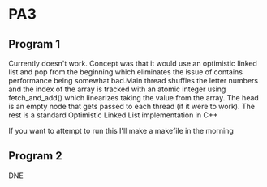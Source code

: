 # PA3 

## Program 1 
Currently doesn't work. Concept was that it would use an optimistic linked list and pop from the beginning
which eliminates the issue of contains performance being somewhat bad.Main thread shuffles the letter numbers
and the index of the array is tracked with an atomic integer using fetch_and_add() which linearizes 
taking the value from the array. The head is an empty node that gets passed to each thread (if it were to work). 
The rest is a standard Optimistic Linked List implementation in C++ 

If you want to attempt to run this I'll make a makefile in the morning

## Program 2 
DNE



